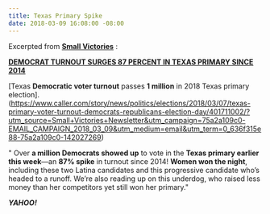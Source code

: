 ```yaml
---
title: Texas Primary Spike
date: 2018-03-09 16:08:00 -08:00
---
```


Excerpted from [**Small Victories**](https://www.celebratesmallvictories.com/) :

[**DEMOCRAT TURNOUT SURGES 87 PERCENT IN TEXAS PRIMARY SINCE 2014**
](http://www.newsweek.com/democrat-turnout-surges-87-texas-primary-2014-834806?utm_source=Small+Victories+Newsletter&utm_campaign=75a2a109c0-EMAIL_CAMPAIGN_2018_03_09&utm_medium=email&utm_term=0_636f315e88-75a2a109c0-142027269)

[Texas **Democratic voter turnout** passes **1 million** in 2018 Texas primary election].(https://www.caller.com/story/news/politics/elections/2018/03/07/texas-primary-voter-turnout-democrats-republicans-election-day/401711002/?utm_source=Small+Victories+Newsletter&utm_campaign=75a2a109c0-EMAIL_CAMPAIGN_2018_03_09&utm_medium=email&utm_term=0_636f315e88-75a2a109c0-142027269)

" Over **a million Democrats showed up** to vote in the **Texas primary earlier this week**—an **87% spike** in turnout since 2014! **Women won the night**, including these two Latina candidates and this progressive candidate who’s headed to a runoff. We’re also reading up on this underdog, who raised less money than her competitors yet still won her primary."

***YAHOO!***


